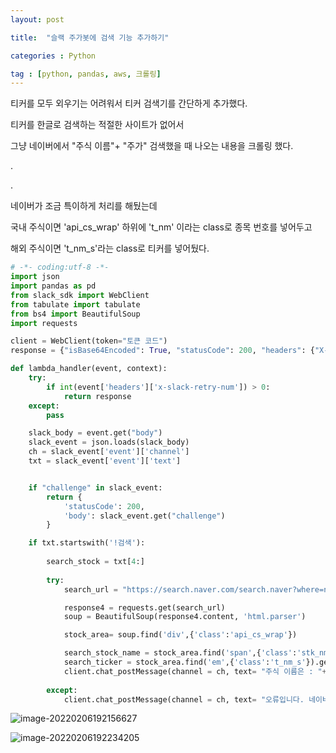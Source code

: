 ```yaml
---
layout: post

title:  "슬랙 주가봇에 검색 기능 추가하기"

categories : Python

tag : [python, pandas, aws, 크롤링]
---
```






티커를 모두 외우기는 어려워서 티커 검색기를 간단하게 추가했다.

티커를 한글로 검색하는 적절한 사이트가 없어서 

그냥 네이버에서 "주식 이름"+ "주가" 검색했을 때 나오는 내용을 크롤링 했다.

.

.

네이버가 조금 특이하게 처리를 해뒀는데

국내 주식이면 'api_cs_wrap' 하위에  't_nm' 이라는 class로 종목 번호를 넣어두고

해외 주식이면 't_nm_s'라는 class로 티커를 넣어뒀다. 



```python
# -*- coding:utf-8 -*-
import json
import pandas as pd
from slack_sdk import WebClient
from tabulate import tabulate
from bs4 import BeautifulSoup
import requests

client = WebClient(token="토큰 코드")
response = {"isBase64Encoded": True, "statusCode": 200, "headers": {"X-Slack-No-Retry": 1}, "body": ""}

def lambda_handler(event, context):
    try:
        if int(event['headers']['x-slack-retry-num']) > 0:
            return response
    except:
        pass

    slack_body = event.get("body")
    slack_event = json.loads(slack_body)
    ch = slack_event['event']['channel']
    txt = slack_event['event']['text']


    if "challenge" in slack_event:
        return {
            'statusCode': 200,
            'body': slack_event.get("challenge")
        }

    if txt.startswith('!검색'):
        
        search_stock = txt[4:]
        
        try:
            search_url = "https://search.naver.com/search.naver?where=nexearch&sm=top_hty&fbm=0&ie=utf8&query=" + search_stock + "주가"

            response4 = requests.get(search_url)
            soup = BeautifulSoup(response4.content, 'html.parser')

            stock_area= soup.find('div',{'class':'api_cs_wrap'})

            search_stock_name = stock_area.find('span',{'class':'stk_nm'}).getText()
            search_ticker = stock_area.find('em',{'class':'t_nm_s'}).getText()
            client.chat_postMessage(channel = ch, text= "주식 이름은 : "+ f'{search_stock_name}'+"  티커는 : " + f'{search_ticker}', as_user=True)
    
        except:
            client.chat_postMessage(channel = ch, text= "오류입니다. 네이버에선 검색이 안 되네요", as_user=True)
```

![image-20220206192156627](../../../../img/2022-02-26-stock-search/image-20220206192156627.png)



![image-20220206192234205](../../../../img/2022-02-26-stock-search/image-20220206192234205.png)

